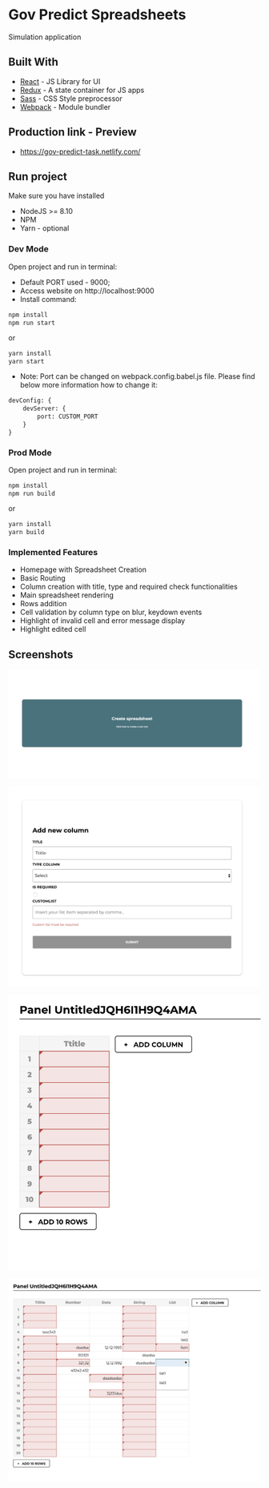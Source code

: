 # Gov Predict Spreadsheets

Simulation application

## Built With

* [React](https://reactjs.org) - JS Library for UI 
* [Redux](https://redux.js.org/) - A state container for JS apps 
* [Sass](http://sass-lang.com) - CSS Style preprocessor
* [Webpack](https://webpack.js.org) - Module bundler 

## Production link - Preview
* https://gov-predict-task.netlify.com/

## Run project

Make sure you have installed

* NodeJS >= 8.10
* NPM
* Yarn - optional

### Dev Mode
Open project and run in terminal:

- Default PORT used - 9000;
- Access website on http://localhost:9000
- Install command:
```
npm install
npm run start
```
or

```
yarn install
yarn start
```

- Note: Port can be changed on webpack.config.babel.js file. Please find below more information how to change it:
 
```
devConfig: {
    devServer: {
        port: CUSTOM_PORT
    }
}
```

### Prod Mode
Open project and run in terminal:

```
npm install
npm run build
```
or
```
yarn install
yarn build
```

### Implemented Features

* Homepage with Spreadsheet Creation 
* Basic Routing
* Column creation with title, type and required check functionalities
* Main spreadsheet rendering
* Rows addition
* Cell validation by column type on blur, keydown events
* Highlight of invalid cell and error message display
* Highlight edited cell

## Screenshots

![Main page](screenshots/homepage.png?raw=true "Main page")

![New spreadsheet](screenshots/new-spreadsheet.png?raw=true "New spreadsheet")

![New table](screenshots/new-table.png?raw=true "New table")

![Spreadsheet](screenshots/spreadsheet.png?raw=true "Spreadsheet")

